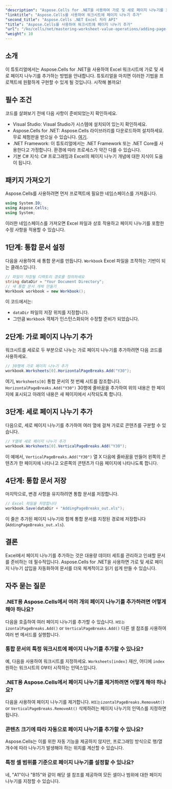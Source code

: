 ```yaml
---
"description": "Aspose.Cells for .NET을 사용하여 가로 및 세로 페이지 나누기를 효과적으로 추가하여 Excel 워크시트를 개선하는 방법을 알아보세요. 이 포괄적인 가이드는 필요한 설정 및 코딩 단계를 안내합니다."
"linktitle": "Aspose.Cells를 사용하여 워크시트에 페이지 나누기 추가"
"second_title": "Aspose.Cells .NET Excel 처리 API"
"title": "Aspose.Cells를 사용하여 워크시트에 페이지 나누기 추가"
"url": "/ko/cells/net/mastering-worksheet-value-operations/adding-page-breaks/"
"weight": 10
---
```


## 소개

이 튜토리얼에서는 Aspose.Cells for .NET을 사용하여 Excel 워크시트에 가로 및 세로 페이지 나누기를 추가하는 방법을 안내합니다. 튜토리얼을 마치면 이러한 기법을 프로젝트에 원활하게 구현할 수 있게 될 것입니다. 시작해 볼까요!

## 필수 조건
코드를 살펴보기 전에 다음 사항이 준비되었는지 확인하세요.
- Visual Studio: Visual Studio가 시스템에 설치되어 있는지 확인하세요.
- Aspose.Cells for .NET: Aspose.Cells 라이브러리를 다운로드하여 설치하세요. 무료 체험판을 받으실 수 있습니다. [여기](https://releases.aspose.com/cells/net/).
- .NET Framework: 이 튜토리얼에서는 .NET Framework 또는 .NET Core를 사용한다고 가정합니다. 환경에 따라 프로세스가 약간 다를 수 있습니다.
- 기본 C# 지식: C# 프로그래밍과 Excel의 페이지 나누기 개념에 대한 지식이 도움이 됩니다.

## 패키지 가져오기
Aspose.Cells를 사용하려면 먼저 프로젝트에 필요한 네임스페이스를 가져옵니다.

```csharp
using System.IO;
using Aspose.Cells;
using System;
```

이러한 네임스페이스를 가져오면 Excel 파일과 상호 작용하고 페이지 나누기를 포함한 수정 사항을 적용할 수 있습니다.

## 1단계: 통합 문서 설정
다음을 사용하여 새 통합 문서를 만듭니다. `Workbook` Excel 파일을 조작하는 기반이 되는 클래스입니다.

```csharp
// 파일이 저장될 디렉토리 경로를 정의하세요
string dataDir = "Your Document Directory";
// 새 통합 문서 개체 만들기
Workbook workbook = new Workbook();
```
이 코드에서는:
- `dataDir` 파일의 저장 위치를 지정합니다.
- 그만큼 `Workbook` 객체가 인스턴스화되어 수정할 준비가 되었습니다.

## 2단계: 가로 페이지 나누기 추가
워크시트를 세로로 두 부분으로 나누는 가로 페이지 나누기를 추가하려면 다음 코드를 사용하세요.

```csharp
// 30행에 가로 페이지 나누기 추가
workbook.Worksheets[0].HorizontalPageBreaks.Add("Y30");
```
여기, `Worksheets[0]` 통합 문서의 첫 번째 시트를 참조합니다. `HorizontalPageBreaks.Add("Y30")` 30행에 줄바꿈을 추가하여 위의 내용은 한 페이지에 표시되고 아래의 내용은 새 페이지에서 시작되도록 합니다.

## 3단계: 세로 페이지 나누기 추가
다음으로, 세로 페이지 나누기를 추가하여 여러 열에 걸쳐 가로로 콘텐츠를 구분할 수 있습니다.

```csharp
// Y열에 세로 페이지 나누기 추가
workbook.Worksheets[0].VerticalPageBreaks.Add("Y30");
```
이 예에서, `VerticalPageBreaks.Add("Y30")` 열 X 다음에 줄바꿈을 만들어 왼쪽의 콘텐츠가 한 페이지에 나타나고 오른쪽의 콘텐츠가 다음 페이지에 나타나도록 합니다.

## 4단계: 통합 문서 저장
마지막으로, 변경 사항을 유지하려면 통합 문서를 저장합니다.

```csharp
// Excel 파일을 저장합니다
workbook.Save(dataDir + "AddingPageBreaks_out.xls");
```
이 줄은 추가된 페이지 나누기와 함께 통합 문서를 지정된 경로에 저장합니다(`AddingPageBreaks_out.xls`).

## 결론
Excel에서 페이지 나누기를 추가하는 것은 대용량 데이터 세트를 관리하고 인쇄할 문서를 준비하는 데 필수적입니다. Aspose.Cells for .NET을 사용하면 가로 및 세로 페이지 나누기 삽입을 자동화하여 문서를 더욱 체계적이고 읽기 쉽게 만들 수 있습니다.

## 자주 묻는 질문

### .NET용 Aspose.Cells에서 여러 개의 페이지 나누기를 추가하려면 어떻게 해야 하나요?
다음을 호출하여 여러 페이지 나누기를 추가할 수 있습니다. `H또는izontalPageBreaks.Add()` or `VerticalPageBreaks.Add()` 다른 셀 참조를 사용하여 여러 번 메서드를 실행합니다.

### 통합 문서의 특정 워크시트에 페이지 나누기를 추가할 수 있나요?
예, 다음을 사용하여 워크시트를 지정하세요. `Worksheets[index]` 재산, 어디에 `index` 원하는 워크시트의 0부터 시작하는 인덱스입니다.

### .NET용 Aspose.Cells에서 페이지 나누기를 제거하려면 어떻게 해야 하나요?
다음을 사용하여 페이지 나누기를 제거합니다. `H또는izontalPageBreaks.RemoveAt()` or `VerticalPageBreaks.RemoveAt()` 삭제하려는 페이지 나누기의 인덱스를 지정하면 됩니다.

### 콘텐츠 크기에 따라 자동으로 페이지 나누기를 추가할 수 있나요?
Aspose.Cells는 이를 위한 자동 기능을 제공하지 않지만, 프로그래밍 방식으로 행/열 개수에 따라 나누기가 발생해야 하는 위치를 계산할 수 있습니다.

### 특정 셀 범위를 기준으로 페이지 나누기를 설정할 수 있나요?
네, "A1"이나 "B15"와 같이 해당 셀 참조를 제공하여 모든 셀이나 범위에 대한 페이지 나누기를 지정할 수 있습니다.